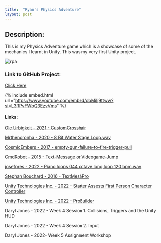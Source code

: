 ```yaml
---
title:  "Ryan's Physics Adventure"
layout: post
---
```


## Description:

This is my Physics Adventure game which is a showcase of some of the mechanics I learnt in Unity. This was my very first Unity project.

![rpa](https://github.com/OnlyRyNMC/OnlyRyNMC.github.io/assets/147284195/32e89bf4-5879-45b9-beae-ccaa9682a806)


### Link to GitHub Project:
[Click Here](https://github.com/OnlyRyNMC/Ryan-s-Physics-Adventure)

{% include embed.html url="https://www.youtube.com/embed/obMiIj9ttww?si=L3RPvFWbQ3EzvVms" %}

#### Links:
[Ole Urbigkeit - 2021 - CustomCrosshair](https://apps.microsoft.com/store/detail/customcrosshair/9P91WLP2WXN5?hl=en-us&gl=us) 

[Mrthenoronha - 2020 - 8 Bit Water Stage Loop.wav](https://freesound.org/people/Mrthenoronha/sounds/523725/)

[CosmicEmbers - 2017 - empty-gun-failure-to-fire-trigger-pull](https://freesound.org/people/CosmicEmbers/sounds/387483/) 

[CmdRobot - 2015 - Text-Message or Videogame-Jump](https://freesound.org/people/CmdRobot/sounds/264828/) 

[josefpres - 2022 - Piano loops 044 octave long loop 120 bpm.wav](https://freesound.org/people/josefpres/sounds/654507/)

[Stephan Bouchard - 2016 - TextMeshPro](https://docs.unity3d.com/Manual/com.unity.textmeshpro.html) 

[Unity Technologies Inc. - 2022 - Starter Assests First Person Character Controller](https://assetstore.unity.com/packages/essentials/starter-assets-first-person-character-controller-196525) 

[Unity Technologies Inc. - 2022 - ProBuilder](https://docs.unity3d.com/Packages/com.unity.probuilder@5.0/manual/index.html) 

Daryl Jones - 2022 - Week 4 Session 1. Collisions, Triggers and the Unity HUD

Daryl Jones - 2022 - Week 4 Session 2. Input 

Daryl Jones - 2022- Week 5 Assignment Workshop
